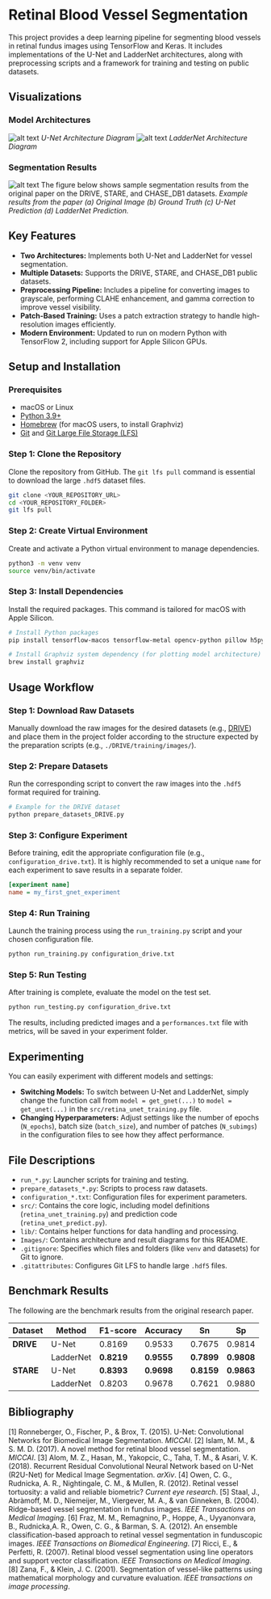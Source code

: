 # Retinal Blood Vessel Segmentation

This project provides a deep learning pipeline for segmenting blood vessels in retinal fundus images using TensorFlow and Keras. It includes implementations of the U-Net and LadderNet architectures, along with preprocessing scripts and a framework for training and testing on public datasets.

## Visualizations

### Model Architectures
![alt text](U-Net.png)
*U-Net Architecture Diagram*
![alt text](LadderNet.png)
*LadderNet Architecture Diagram*

### Segmentation Results
![alt text](Images/result_drive.png)
The figure below shows sample segmentation results from the original paper on the DRIVE, STARE, and CHASE\_DB1 datasets.
*Example results from the paper (a) Original Image (b) Ground Truth (c) U-Net Prediction (d) LadderNet Prediction.*

## Key Features

  * **Two Architectures:** Implements both U-Net and LadderNet for vessel segmentation.
  * **Multiple Datasets:** Supports the DRIVE, STARE, and CHASE\_DB1 public datasets.
  * **Preprocessing Pipeline:** Includes a pipeline for converting images to grayscale, performing CLAHE enhancement, and gamma correction to improve vessel visibility.
  * **Patch-Based Training:** Uses a patch extraction strategy to handle high-resolution images efficiently.
  * **Modern Environment:** Updated to run on modern Python with TensorFlow 2, including support for Apple Silicon GPUs.

## Setup and Installation

### Prerequisites

  * macOS or Linux
  * [Python 3.9+](https://www.python.org/)
  * [Homebrew](https://brew.sh/) (for macOS users, to install Graphviz)
  * [Git](https://git-scm.com/downloads) and [Git Large File Storage (LFS)](https://git-lfs.github.com/)

### Step 1: Clone the Repository

Clone the repository from GitHub. The `git lfs pull` command is essential to download the large `.hdf5` dataset files.

```bash
git clone <YOUR_REPOSITORY_URL>
cd <YOUR_REPOSITORY_FOLDER>
git lfs pull
```

### Step 2: Create Virtual Environment

Create and activate a Python virtual environment to manage dependencies.

```bash
python3 -m venv venv
source venv/bin/activate
```

### Step 3: Install Dependencies

Install the required packages. This command is tailored for macOS with Apple Silicon.

```bash
# Install Python packages
pip install tensorflow-macos tensorflow-metal opencv-python pillow h5py scikit-learn matplotlib pydot

# Install Graphviz system dependency (for plotting model architecture)
brew install graphviz
```

## Usage Workflow

### Step 1: Download Raw Datasets

Manually download the raw images for the desired datasets (e.g., [DRIVE](https://www.google.com/search?q=http://www.isi.uu.nl/Research/Databases/DRIVE/)) and place them in the project folder according to the structure expected by the preparation scripts (e.g., `./DRIVE/training/images/`).

### Step 2: Prepare Datasets

Run the corresponding script to convert the raw images into the `.hdf5` format required for training.

```bash
# Example for the DRIVE dataset
python prepare_datasets_DRIVE.py
```

### Step 3: Configure Experiment

Before training, edit the appropriate configuration file (e.g., `configuration_drive.txt`). It is highly recommended to set a unique `name` for each experiment to save results in a separate folder.

```ini
[experiment name]
name = my_first_gnet_experiment
```

### Step 4: Run Training

Launch the training process using the `run_training.py` script and your chosen configuration file.

```bash
python run_training.py configuration_drive.txt
```

### Step 5: Run Testing

After training is complete, evaluate the model on the test set.

```bash
python run_testing.py configuration_drive.txt
```

The results, including predicted images and a `performances.txt` file with metrics, will be saved in your experiment folder.

## Experimenting

You can easily experiment with different models and settings:

  * **Switching Models:** To switch between U-Net and LadderNet, simply change the function call from `model = get_gnet(...)` to `model = get_unet(...)` in the `src/retina_unet_training.py` file.
  * **Changing Hyperparameters:** Adjust settings like the number of epochs (`N_epochs`), batch size (`batch_size`), and number of patches (`N_subimgs`) in the configuration files to see how they affect performance.

## File Descriptions

  * `run_*.py`: Launcher scripts for training and testing.
  * `prepare_datasets_*.py`: Scripts to process raw datasets.
  * `configuration_*.txt`: Configuration files for experiment parameters.
  * `src/`: Contains the core logic, including model definitions (`retina_unet_training.py`) and prediction code (`retina_unet_predict.py`).
  * `lib/`: Contains helper functions for data handling and processing.
  * `Images/`: Contains architecture and result diagrams for this README.
  * `.gitignore`: Specifies which files and folders (like `venv` and datasets) for Git to ignore.
  * `.gitattributes`: Configures Git LFS to handle large `.hdf5` files.

## Benchmark Results

The following are the benchmark results from the original research paper.

| Dataset   | Method     | F1-score | Accuracy | Sn       | Sp       |
|-----------|------------|----------|----------|----------|----------|
| **DRIVE** | U-Net      | 0.8169   | 0.9533   | 0.7675   | 0.9814   |
|           | LadderNet  | **0.8219** | **0.9555** | **0.7899** | **0.9808** |
| **STARE** | U-Net      | **0.8393** | **0.9698** | **0.8159** | **0.9863** |
|           | LadderNet  | 0.8203   | 0.9678   | 0.7621   | 0.9880   |

## Bibliography

[1] Ronneberger, O., Fischer, P., & Brox, T. (2015). U-Net: Convolutional Networks for Biomedical Image Segmentation. *MICCAI*.
[2] Islam, M. M., & S. M. D. (2017). A novel method for retinal blood vessel segmentation. *MICCAI*.
[3] Alom, M. Z., Hasan, M., Yakopcic, C., Taha, T. M., & Asari, V. K. (2018). Recurrent Residual Convolutional Neural Network based on U-Net (R2U-Net) for Medical Image Segmentation. *arXiv*.
[4] Owen, C. G., Rudnicka, A. R., Nightingale, C. M., & Mullen, R. (2012). Retinal vessel tortuosity: a valid and reliable biometric? *Current eye research*.
[5] Staal, J., Abràmoff, M. D., Niemeijer, M., Viergever, M. A., & van Ginneken, B. (2004). Ridge-based vessel segmentation in fundus images. *IEEE Transactions on Medical Imaging*.
[6] Fraz, M. M., Remagnino, P., Hoppe, A., Uyyanonvara, B., Rudnicka,A. R., Owen, C. G., & Barman, S. A. (2012). An ensemble classification-based approach to retinal vessel segmentation in funduscopic images. *IEEE Transactions on Biomedical Engineering*.
[7] Ricci, E., & Perfetti, R. (2007). Retinal blood vessel segmentation using line operators and support vector classification. *IEEE Transactions on Medical Imaging*.
[8] Zana, F., & Klein, J. C. (2001). Segmentation of vessel-like patterns using mathematical morphology and curvature evaluation. *IEEE transactions on image processing*.